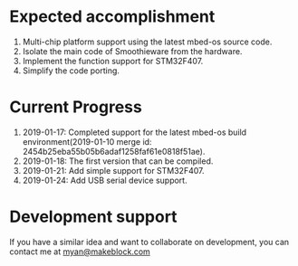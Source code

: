 # Expected accomplishment #

1. Multi-chip platform support using the latest mbed-os source code.
2. Isolate the main code of Smoothieware from the hardware.
3. Implement the function support for STM32F407.
4. Simplify the code porting.

# Current Progress #

1. 2019-01-17: Completed support for the latest mbed-os build environment(2019-01-10 merge id: 2454b25eba55b05b6adaf1258faf61e0818f51ae).
2. 2019-01-18: The first version that can be compiled.
3. 2019-01-21: Add simple support for STM32F407.
4. 2019-01-24: Add USB serial device support.

# Development support #

If you have a similar idea and want to collaborate on development, you can contact me at myan@makeblock.com

